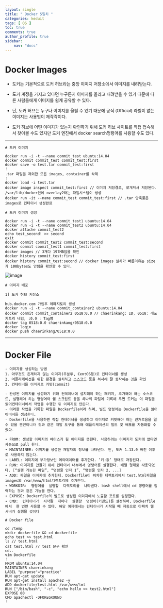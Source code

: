 ```yaml
---
layout: single
title: " Docker 5일차 "
categories: keduit
tags: [ OS ]
toc: true 
comments: true
author_profile: true
sidebar:
    nav: "docs"
---
```


# Docker Images


* 도커는 기본적으로 도커 허브라는 중앙 이미지 저장소에서 이미지를 내려받는다. 
  
* 도커 계정을 가지고 있다면 누구든지 이미지를 올리고 내려받을 수 있기 때문에 다른 사람들에게 이미지를 쉽게 공유할 수 있다. 
  
* 단, 도커 허브는 누구나 이미지를 올릴 수 있기 때문에 공식 (Official) 라벨이 없는 이미지는 사용법이 제각각이다.

* 도커 허브에 어떤 이미지가 있는지 확인하기 위해 도커 허브 사이트를 직접 접속해서 찾아볼 수도 있지만 도커 엔진에서 docker search명령어를 사용할 수도 있다.

---

```
# 도커 이미지

docker run -i -t --name commit_test ubuntu:14.04
docker commit commit_test commit_test:first
docker save -o test.tar commit_test:first
!
.tar 파일을 제외한 모든 images, container를 삭제
!
docker load -i test.tar
docker image inspect commit_test:first // 이미지 저장경로, 쪼개져서 저장된다. /var/lib/docker안에 overlay2라는 파일시스템이 생성
docker run -it --name commit_test commit_test:first // .tar 압축풀은 images로 컨테이너 생성완료
```

```
# 도커 이미지 생성

docker run -i -t --name commit_test1 ubuntu:14.04
docker run -i -t --name commit_test2 ubuntu:14.04
docker attache commit_test2
echo test_second! >> second
exit
docker commit commit_test2 commit_test:second
docker commit coomit_test1 commit_test:first
docker images // 3개다 197MB임을 확인
docker history commit_test:first 
docker history commit_test:second // docker images 설치가 빠른이유는 size가 100bytes도 안됨을 확인할 수 있다.
```

![image](https://github.com/chaelynkang/chaelynkang.github.io/assets/128279031/a9bff33a-5626-4e02-b341-b109690f8fa2)

```
# 이미지 배포 

1] 도커 허브 저장소

hub.docker.com 가입후 레파지토리 생성
docker run -i -t --name commit_container2 ubuntu:14.04
docker commit commit_container2 0518:0.0 // chaerinkang: ID, 0518: 레포지토리 네임, :0.0 : Tag명
docker tag 0518:0.0 chaerinkang/0518:0.0
docker login
docker push chaerinkang/0518:0.0
```

---

# Docker File
```
- 이미지를 생성하는 방법
1. 아무것도 존재하지 않는 이미지(우분투, CentOS등)로 컨테이너를 생성
2. 어플리케이션을 위한 환경을 설치하고 소스코드 등을 복사해 잘 동작하는 것을 확인
3. 컨테이너를 이미지로 커밋(commit)

- 완성된 이미지를 생성하기 위해 컨테이너에 설치해야 하는 패키지, 추가해야 하는 소스코드, 실행해야 하는 명령어와 쉘 스크립트 등을 하나의 파일에 기록해 두면 도커는 이 파일을 읽어컨테이너에서 작업을 수행한 뒤 이미지로 만든다.
- 이러한 작업을 기록한 파일을 Dockerfile이라 하며, 빌드 명령어는 Dockerfile을 읽어 이미지를 생성한다. 
- Dockerfile을 사용하면 직접 컨테이너를 생성하고 이미지로 커밋해야 하는 번거로움을 덜 수 있을 뿐만아니라 깃과 같은 개발 도구를 통해 애플리케이션의 빌드 및 배포를 자동화할 수 있다.
```

```
∙ FROM: 생성할 이미지의 베이스가 될 이미지를 뜻한다. 사용하려는 이미지가 도커에 없다면 자동으로 pull 한다.
∙ MAINTAINER: 이미지를 생성한 개발자의 정보를 나타낸다. 단, 도커 1.13.0 버전 이후로 사용하지 않는다.
∙ LABEL: 이미지에 부가정보인 메타데이터를 추가한다. ‘키:값’ 형태로 저장된다.
∙ RUN: 이미지를 만들기 위해 컨테이너 내부에서 명령어를 실행한다. 배열 형태로 사용되었다. [“실행 가능한 파일”, “명령줄 인자 1”, “명령줄 인자 2, ...]
∙ ADD: 파일을 이미지에 추가한다. Dockerfile이 위치한 디렉토리에서 test.html파일을 images의 /var/www/html디렉토리에 추가한다.
∙ WORKDIR:  명령어를  실행할  디렉토리를  나타낸다. bash shell에서 cd 명령어를 입력하는 것과 같은 기능을 한다.
∙ EXPOSE: Dockerfile의 빌드로 생성된 이미지에서 노출할 포트를 설정한다.
∙ CMD:  컨테이너가  시작될  때마다  실행할  명령어(커맨드)를 설정하며, Dockerfile에서  한 번만 사용할 수 있다. 해당 예제에서는 컨테이너가 시작될 때 자동으로 아파치 웹 서버가 실행될 것이다
```

```
# Docker file

cd /temp
mkdir dockerfile && cd dockerfile
echo test >> test.html
ls // test.html
cat test.html // test 문구 확인
cd..
vim Dockerfile
!
FROM ubuntu:14.04
MAINTAINER chaerinkang
LABEL "purpose"="practice"
RUN apt-get update
RUN apt-get install apache2 -y
ADD dockerfile/test.html /var/www/tml
RUN ["/bin/bash", "-c", "echo hello >> test2.html"]
EXPOSE 80
CMD apachectl -DFOREGROUND
!
```